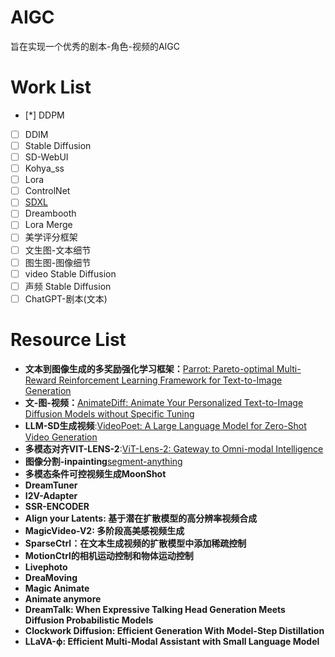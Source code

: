 # AIGC
旨在实现一个优秀的剧本-角色-视频的AIGC


# Work List
- [*] DDPM
- [ ] DDIM
- [ ] Stable Diffusion
- [ ] SD-WebUI
- [ ] Kohya_ss
- [ ] Lora
- [ ] ControlNet
- [ ] [SDXL](https://github.com/lllyasviel/Fooocus.git)
- [ ] Dreambooth
- [ ] Lora Merge
- [ ] 美学评分框架
- [ ] 文生图-文本细节
- [ ] 图生图-图像细节
- [ ] video Stable Diffusion
- [ ] 声频 Stable Diffusion
- [ ] ChatGPT-剧本(文本)

# Resource List
- **文本到图像生成的多奖励强化学习框架：**[Parrot: Pareto-optimal Multi-Reward Reinforcement Learning Framework for Text-to-Image Generation](https://arxiv.org/abs/2401.05675)
- **文-图-视频：**[AnimateDiff: Animate Your Personalized Text-to-Image Diffusion Models without Specific Tuning](https://github.com/MooreThreads/Moore-AnimateAnyone.git)
- **LLM-SD生成视频**:[VideoPoet: A Large Language Model for Zero-Shot Video Generation]()
- **多模态对齐VIT-LENS-2**:[ViT-Lens-2: Gateway to Omni-modal Intelligence](https://github.com/TencentARC/ViT-Lens.git)
- **图像分割-inpainting**[segment-anything](https://github.com/facebookresearch/segment-anything)
- **多模态条件可控视频生成MoonShot**
- **DreamTuner**
- **I2V-Adapter**
- **SSR-ENCODER**
- **Align your Latents: 基于潜在扩散模型的高分辨率视频合成**
- **MagicVideo-V2: 多阶段高美感视频生成**
- **SparseCtrl：在文本生成视频的扩散模型中添加稀疏控制**
- **MotionCtrl的相机运动控制和物体运动控制**
- **Livephoto**
- **DreaMoving**
- **Magic Animate**
- **Animate anymore**
- **DreamTalk: When Expressive Talking Head Generation Meets Diffusion Probabilistic Models**
- **Clockwork Diffusion: Efficient Generation With Model-Step Distillation**
- **LLaVA-ϕ: Efficient Multi-Modal Assistant with Small Language Model**

      
